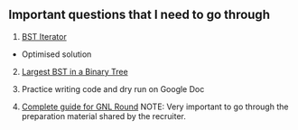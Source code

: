 ## Important questions that I need to go through

1) [BST Iterator](https://leetcode.com/problems/binary-search-tree-iterator/description/)
- Optimised solution

2) [Largest BST in a Binary Tree](https://leetcode.com/problems/maximum-sum-bst-in-binary-tree/)

3) Practice writing code and dry run on Google Doc

4) [Complete guide for GNL Round](https://www.careerflow.ai/blog/google-behavioural-interview-guide)
NOTE: Very important to go through the preparation material shared by the recruiter.